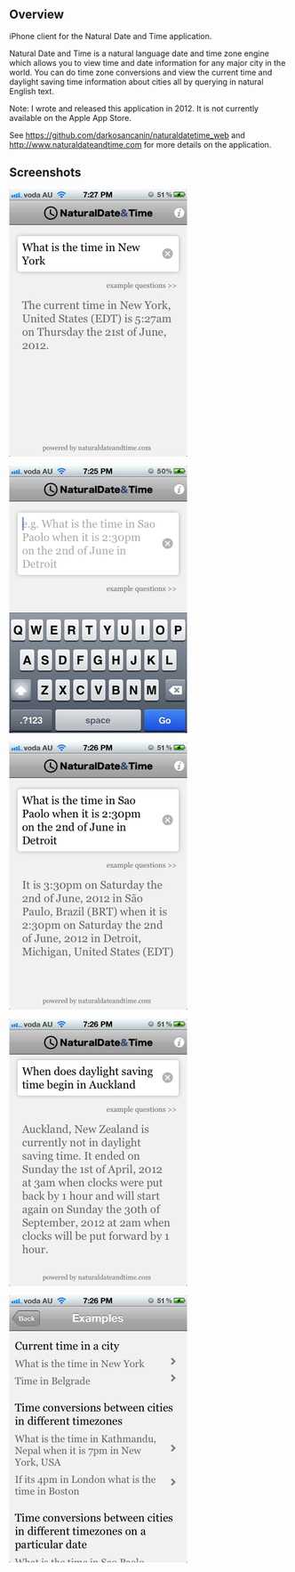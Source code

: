 ## Overview 
iPhone client for the Natural Date and Time application.

Natural Date and Time is a natural language date and time zone engine which allows you to view time and date information for any major city in the world. You can do time zone conversions and view the current time and daylight saving time information about cities all by querying in natural English text.

Note: I wrote and released this application in 2012. It is not currently available on the Apple App Store.

See https://github.com/darkosancanin/naturaldatetime_web and http://www.naturaldateandtime.com for more details on the application.

## Screenshots
![Natural Date and Time](https://raw.githubusercontent.com/darkosancanin/naturaldatetime_iphone/master/other/screenshots/v1/1.png)

![Natural Date and Time](https://raw.githubusercontent.com/darkosancanin/naturaldatetime_iphone/master/other/screenshots/v1/2.png)

![Natural Date and Time](https://raw.githubusercontent.com/darkosancanin/naturaldatetime_iphone/master/other/screenshots/v1/3.png)

![Natural Date and Time](https://raw.githubusercontent.com/darkosancanin/naturaldatetime_iphone/master/other/screenshots/v1/4.png)

![Natural Date and Time](https://raw.githubusercontent.com/darkosancanin/naturaldatetime_iphone/master/other/screenshots/v1/5.png)